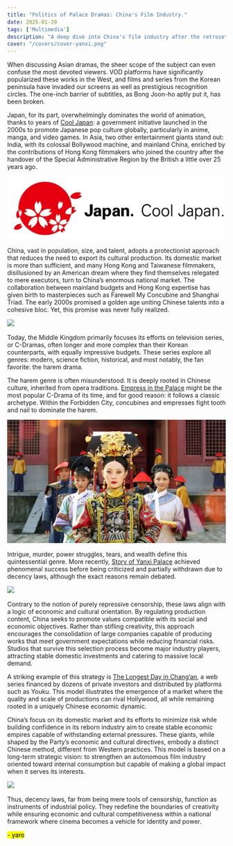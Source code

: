 ```yaml
---
title: "Politics of Palace Dramas: China's Film Industry."
date: 2025-01-20  
tags: ['Multimedia']  
description: "A deep dive into China's film industry after the retrosetion."
cover: "/covers/cover-yanxi.png"
---
```


When discussing Asian dramas, the sheer scope of the subject can even confuse the most devoted viewers. VOD platforms have significantly popularized these works in the West, and films and series from the Korean peninsula have invaded our screens as well as prestigious recognition circles. The one-inch barrier of subtitles, as Bong Joon-ho aptly put it, has been broken.

Japan, for its part, overwhelmingly dominates the world of animation, thanks to years of [Cool Japan](https://www.cao.go.jp/cool_japan/english/pdf/published_document3.pdf): a government initiative launched in the 2000s to promote Japanese pop culture globally, particularly in anime, manga, and video games. In Asia, two other entertainment giants stand out: India, with its colossal Bollywood machine, and mainland China, enriched by the contributions of Hong Kong filmmakers who joined the country after the handover of the Special Administrative Region by the British a little over 25 years ago.

![](image-219.png)

China, vast in population, size, and talent, adopts a protectionist approach that reduces the need to export its cultural production. Its domestic market is more than sufficient, and many Hong Kong and Taiwanese filmmakers, disillusioned by an American dream where they find themselves relegated to mere executors, turn to China’s enormous national market. The collaboration between mainland budgets and Hong Kong expertise has given birth to masterpieces such as Farewell My Concubine and Shanghai Triad. The early 2000s promised a golden age uniting Chinese talents into a cohesive bloc. Yet, this promise was never fully realized.

![](image-220.png)

Today, the Middle Kingdom primarily focuses its efforts on television series, or C-Dramas, often longer and more complex than their Korean counterparts, with equally impressive budgets. These series explore all genres: modern, science fiction, historical, and most notably, the fan favorite: the harem drama.

The harem genre is often misunderstood. It is deeply rooted in Chinese culture, inherited from opera traditions. [Empress in the Palace](https://mydramalist.com/4474-legend-of-concubine-zhen-huan) might be the most popular C-Drama of its time, and for good reason: it follows a classic archetype. Within the Forbidden City, concubines and empresses fight tooth and nail to dominate the harem.

![](image-221.png)

Intrigue, murder, power struggles, tears, and wealth define this quintessential genre. More recently, [Story of Yanxi Palace](https://mydramalist.com/28565-the-tale-of-yanxi-palace) achieved phenomenal success before being criticized and partially withdrawn due to decency laws, although the exact reasons remain debated.

![](image-222.png)

Contrary to the notion of purely repressive censorship, these laws align with a logic of economic and cultural orientation. By regulating production content, China seeks to promote values compatible with its social and economic objectives. Rather than stifling creativity, this approach encourages the consolidation of large companies capable of producing works that meet government expectations while reducing financial risks. Studios that survive this selection process become major industry players, attracting stable domestic investments and catering to massive local demand.

A striking example of this strategy is [The Longest Day in Chang’an](https://mydramalist.com/28435-the-longest-day-in-chang-an), a web series financed by dozens of private investors and distributed by platforms such as Youku. This model illustrates the emergence of a market where the quality and scale of productions can rival Hollywood, all while remaining rooted in a uniquely Chinese economic dynamic.

China’s focus on its domestic market and its efforts to minimize risk while building confidence in its reborn industry aim to create stable economic empires capable of withstanding external pressures. These giants, while shaped by the Party’s economic and cultural directives, embody a distinct Chinese method, different from Western practices. This model is based on a long-term strategic vision: to strengthen an autonomous film industry oriented toward internal consumption but capable of making a global impact when it serves its interests.

![](image-223.png)

Thus, decency laws, far from being mere tools of censorship, function as instruments of industrial policy. They redefine the boundaries of creativity while ensuring economic and cultural competitiveness within a national framework where cinema becomes a vehicle for identity and power.

<mark>- yaro</mark>
